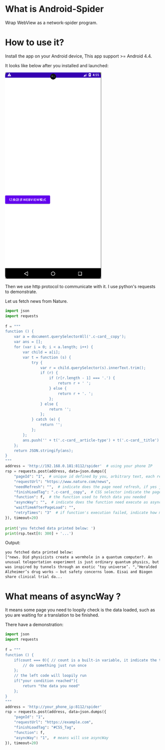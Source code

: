 # What is Android-Spider
Wrap WebView as a network-spider program. 

# How to use it?
Install the app on your Android device, This app support >= Android 4.4.

It looks like below after you installed and launched:

![](./md_data/a.png)

Then we use http protocol to communicate with it. I use python's requests to demonstrate.

Let us fetch news from Nature.

```python
import json
import requests

f = """
function () {
    var a = document.querySelectorAll('.c-card__copy');
    var ans = [];
    for (var i = 0; i < a.length; i++) {
        var child = a[i];
        var t = function (s) {
            try {
                var r = child.querySelector(s).innerText.trim();
                if (r) {
                    if (r[r.length - 1] === '.') {
                        return r + ' ';
                    } else {
                        return r + '. ';
                    };
                } else {
                    return '';
                };
            } catch (e) {
                return '';
            };
        };
        ans.push('' + t('.c-card__article-type') + t('.c-card__title') + t('.c-card__standfirst'));
    };
    return JSON.stringify(ans);
}
"""
address = 'http://192.168.0.181:8112/spider'  # using your phone IP
rsp = requests.post(address, data=json.dumps({
    "pageId": "1",  # unique id defined by you, arbitrary text, each requestUrl using a pageId
    "requestUrl": "https://www.nature.com/news",
    "needRefresh": "",  # indicate does the page need refresh, if yes just fill up with any text, if not just hold it empty
    "finishLoadTag": ".c-card__copy",  # CSS selector indicate the page has loaded over
    "function": f,  # the function used to fetch data you needed
    "asyncWay": "",  # indicate does the function need execute as asynchronized way, there is not
    "waitTimeAfterPageLoad": "",
    "retryTimes": "3"  # if function's execution failed, indicate how many times will retry, just type a number
}), timeout=20)

print('you fetched data printed below: ')
print(rsp.text[0: 300] + '...')

```
Output:
```
you fetched data printed below: 
["news. Did physicists create a wormhole in a quantum computer?. An unusual teleportation experiment is just ordinary quantum physics, but was inspired by tunnels through an exotic ‘toy universe’. ","Heralded Alzheimer’s drug works — but safety concerns loom. Eisai and Biogen share clinical trial da...
```

# What means of asyncWay ?
It means some page you need to loopily check is the data loaded, such as you are waiting for a translation to be finished.

There have a demonstration:

```python
import json
import requests

f = """
function () {
    if(count === 0){ // count is a built-in variable, it indicate the times runed of function
        // do something just run once
    };
    // the left code will loopily run
    if("your condition reached"){
        return "the data you need"
    };
}
"""
address = 'http://your_phone_ip:8112/spider'
rsp = requests.post(address, data=json.dumps({
    "pageId": "1", 
    "requestUrl": "https://example.com",
    "finishLoadTag": "#CSS_Tag",  
    "function": f,  
    "asyncWay": "1",  # means will use asyncWay
}), timeout=20)
```